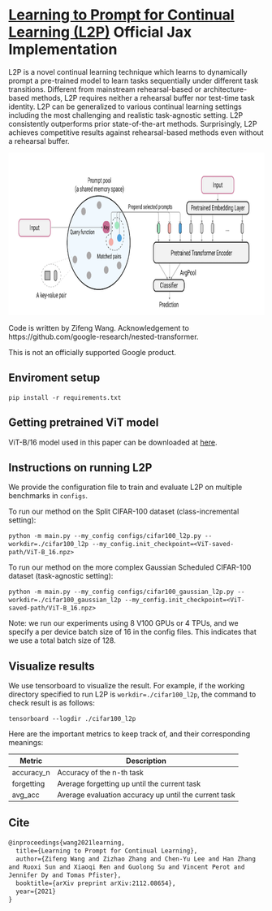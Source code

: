 # [Learning to Prompt for Continual Learning (L2P)](https://arxiv.org/pdf/2112.08654.pdf) Official Jax Implementation

L2P is a novel continual learning technique which learns to dynamically prompt a pre-trained model to learn tasks sequentially under different task transitions. Different from mainstream rehearsal-based or architecture-based methods, L2P requires neither a rehearsal buffer nor test-time task identity. L2P can be generalized to various continual learning settings including the most challenging and realistic task-agnostic setting. L2P consistently outperforms prior state-of-the-art methods. Surprisingly, L2P achieves competitive results against rehearsal-based methods even without a rehearsal buffer.
<p align="center">
<img src="./l2p_illustration.png" width="850" height="320">
</p>
Code is written by Zifeng Wang. Acknowledgement to https://github.com/google-research/nested-transformer.

This is not an officially supported Google product.

## Enviroment setup
```
pip install -r requirements.txt
```

## Getting pretrained ViT model
ViT-B/16 model used in this paper can be downloaded at [here](gs://vit_models/augreg/B_16-i21k-300ep-lr_0.001-aug_medium1-wd_0.1-do_0.0-sd_0.0.npz).


## Instructions on running L2P
We provide the configuration file to train and evaluate L2P on multiple benchmarks in `configs`.


To run our method on the Split CIFAR-100 dataset (class-incremental setting):

```
python -m main.py --my_config configs/cifar100_l2p.py --workdir=./cifar100_l2p --my_config.init_checkpoint=<ViT-saved-path/ViT-B_16.npz>
```

To run our method on the more complex Gaussian Scheduled CIFAR-100 dataset (task-agnostic setting):

```
python -m main.py --my_config configs/cifar100_gaussian_l2p.py --workdir=./cifar100_gaussian_l2p --my_config.init_checkpoint=<ViT-saved-path/ViT-B_16.npz>
```

Note: we run our experiments using 8 V100 GPUs or 4 TPUs, and we specify a per device batch size of 16 in the config files. This indicates that we use a total batch size of 128.


## Visualize results
We use tensorboard to visualize the result. For example, if the working directory specified to run L2P is `workdir=./cifar100_l2p`, the command to check result is as follows:

```
tensorboard --logdir ./cifar100_l2p
```
Here are the important metrics to keep track of, and their corresponding meanings:

| Metric    | Description |
| ----------- | ----------- |
| accuracy_n      | Accuracy of the n-th task       |
| forgetting   | Average forgetting up until the current task       |
| avg_acc  | Average evaluation accuracy up until the current task      |



## Cite
```
@inproceedings{wang2021learning,
  title={Learning to Prompt for Continual Learning},
  author={Zifeng Wang and Zizhao Zhang and Chen-Yu Lee and Han Zhang and Ruoxi Sun and Xiaoqi Ren and Guolong Su and Vincent Perot and Jennifer Dy and Tomas Pfister},
  booktitle={arXiv preprint arXiv:2112.08654},
  year={2021}
}
```
